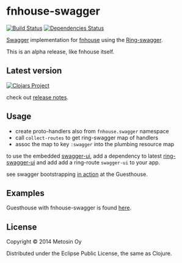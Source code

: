# fnhouse-swagger

[![Build Status](https://travis-ci.org/metosin/fnhouse-swagger.svg?branch=master)](https://travis-ci.org/metosin/fnhouse-swagger)
[![Dependencies Status](http://jarkeeper.com/metosin/fnhouse-swagger/status.png)](http://jarkeeper.com/metosin/fnhouse-swagger)

[Swagger](https://helloreverb.com/developers/swagger) implementation
for [fnhouse](https://github.com/Prismatic/fnhouse) using the
[Ring-swagger](https://github.com/metosin/ring-swagger).

This is an alpha release, like fnhouse itself.

## Latest version

[![Clojars Project](http://clojars.org/metosin/fnhouse-swagger/latest-version.svg)](http://clojars.org/metosin/fnhouse-swagger)

check out [release notes](https://github.com/metosin/fnhouse-swagger/releases).

## Usage

- create proto-handlers also from `fnhouse.swagger` namespace
- call `collect-routes` to get ring-swagger map of handlers
- assoc the map to key `:swagger` into the plumbing resource map

to use the embedded [swagger-ui](https://github.com/wordnik/swagger-ui),
add a dependency to latest [ring-swagger-ui](https://github.com/metosin/ring-swagger-ui)
and add add a ring-route `swagger-ui` to your app.

see swagger bootstrapping [in action](https://github.com/metosin/fnhouse-swagger/blob/master/examples/guesthouse/src/guesthouse/core.clj#L29-L53) at the Guesthouse.

## Examples

Guesthouse with fnhouse-swagger is found [here](https://github.com/metosin/fnhouse-swagger/tree/master/examples/guesthouse).

## License

Copyright © 2014 Metosin Oy

Distributed under the Eclipse Public License, the same as Clojure.
